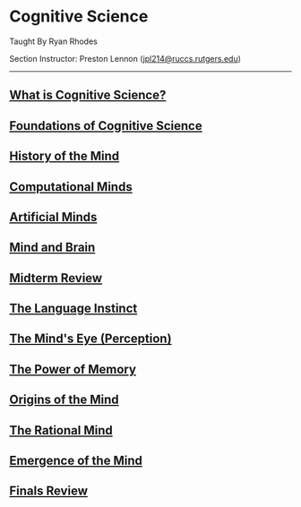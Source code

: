 
# Cognitive Science

Taught By Ryan Rhodes

Section Instructor: Preston Lennon (jpl214@ruccs.rutgers.edu)

---

## [What is Cognitive Science?](../cog-sci/0-what-is-cog-sci)

## [Foundations of Cognitive Science](../cog-sci/1-foundations-of-cog-sci)

## [History of the Mind](../cog-sci/2-history-of-the-mind)

## [Computational Minds](../cog-sci/3-computational-minds)

## [Artificial Minds](../cog-sci/4-artificial-minds)

## [Mind and Brain](../cog-sci/5-mind-and-brain)

## [Midterm Review](../cog-sci/midterm1)

## [The Language Instinct](../cog-sci/6-the-language-instinct)

## [The Mind's Eye (Perception)](../cog-sci/7-the-minds-eye)

## [The Power of Memory](../cog-sci/8-memory)

## [Origins of the Mind](../cog-sci/9-the-origins-of-minds)

## [The Rational Mind](../cog-sci/10-the-rational-mind)

## [Emergence of the Mind](../cog-sci/11-emergence-of-the-mind)

## [Finals Review](../cog-sci/cog-sci-finals)

